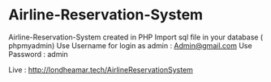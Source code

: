 # Airline-Reservation-System
Airline-Reservation-System created in PHP
Import sql file in your database ( phpmyadmin) 
Use Username for login as admin : Admin@gmail.com
Use Password : admin

Live : http://londheamar.tech/AirlineReservationSystem
